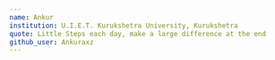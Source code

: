 ```yaml
---
name: Ankur
institution: U.I.E.T. Kurukshetra University, Kurukshetra
quote: Little Steps each day, make a large difference at the end
github_user: Ankuraxz
---
```

